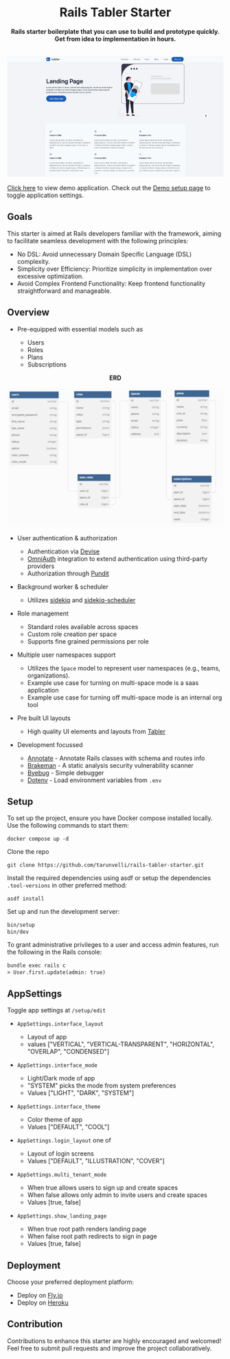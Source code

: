 <div align="center">
  <br>
  <h1>Rails Tabler Starter</h1>
  <strong>Rails starter boilerplate that you can use to build and prototype quickly. Get from idea to implementation in hours.</strong>
  <br>
  <br>

  ![](./app/assets/images/saas-example.gif)
</div>

[Click here](https://rails-tabler.fly.dev) to view demo application. Check out the [Demo setup page](https://rails-tabler.fly.dev/setup/edit) to toggle application settings.

## Goals

This starter is aimed at Rails developers familiar with the framework, aiming to facilitate seamless development with the following principles:

* No DSL: Avoid unnecessary Domain Specific Language (DSL) complexity.
* Simplicity over Efficiency: Prioritize simplicity in implementation over excessive optimization.
* Avoid Complex Frontend Functionality: Keep frontend functionality straightforward and manageable.

## Overview

* Pre-equipped with essential models such as

    * Users
    * Roles
    * Plans
    * Subscriptions

<div align="center">
  <strong>ERD</strong>

  ![](./app/assets/images/template-erb.png)
</div>

* User authentication & authorization

    * Authentication via [Devise](https://github.com/heartcombo/devise)
    * [OmniAuth](https://github.com/heartcombo/devise/wiki/OmniAuth%3A-Overview) integration to extend authentication using third-party providers
    * Authorization through [Pundit](https://github.com/varvet/pundit)

* Background worker & scheduler

    * Utilizes [sidekiq](https://github.com/mperham/sidekiq/) and [sidekiq-scheduler](https://github.com/sidekiq-scheduler/sidekiq-scheduler)

* Role management

    * Standard roles available across spaces
    * Custom role creation per space
    * Supports fine grained permissions per role

* Multiple user namespaces support

    * Utilizes the `Space` model to represent user namespaces (e.g., teams, organizations).
    * Example use case for turning on multi-space mode is a saas application
    * Example use case for turning off multi-space mode is an internal org tool

* Pre built UI layouts

    * High quality UI elements and layouts from [Tabler](https://tabler.io/)

* Development focussed

    * [Annotate](https://github.com/ctran/annotate_models) - Annotate Rails classes with schema and routes info
    * [Brakeman](https://github.com/presidentbeef/brakeman) - A static analysis security vulnerability scanner
    * [Byebug](https://github.com/deivid-rodriguez/byebug) - Simple debugger
    * [Dotenv](https://github.com/bkeepers/dotenv) - Load environment variables from `.env`

## Setup

To set up the project, ensure you have Docker compose installed locally. Use the following commands to start them:

```
docker compose up -d
```

Clone the repo

```
git clone https://github.com/tarunvelli/rails-tabler-starter.git
```

Install the required dependencies using asdf or setup the dependencies `.tool-versions` in other preferred method:
```
asdf install
```

Set up and run the development server:
```
bin/setup
bin/dev
```

To grant administrative privileges to a user and access admin features, run the following in the Rails console:
```
bundle exec rails c
> User.first.update(admin: true)
```

## AppSettings

Toggle app settings at `/setup/edit`

* `AppSettings.interface_layout`
    * Layout of app
    * values ["VERTICAL", "VERTICAL-TRANSPARENT", "HORIZONTAL", "OVERLAP", "CONDENSED"]

* `AppSettings.interface_mode`
    * Light/Dark mode of app
    * "SYSTEM" picks the mode from system preferences
    * Values ["LIGHT", "DARK", "SYSTEM"]

* `AppSettings.interface_theme`
    * Color theme of app
    * Values ["DEFAULT", "COOL"]

* `AppSettings.login_layout` one of
    * Layout of login screens
    * Values ["DEFAULT", "ILLUSTRATION", "COVER"]

* `AppSettings.multi_tenant_mode`
    * When true allows users to sign up and create spaces
    * When false allows only admin to invite users and create spaces
    * Values [true, false]

* `AppSettings.show_landing_page`
    * When true root path renders landing page
    * When false root path redirects to sign in page
    * Values [true, false]

## Deployment

Choose your preferred deployment platform:

* Deploy on [Fly.io](https://fly.io/docs/rails/getting-started/)
* Deploy on [Heroku](https://devcenter.heroku.com/articles/getting-started-with-rails7)

## Contribution

Contributions to enhance this starter are highly encouraged and welcomed! Feel free to submit pull requests and improve the project collaboratively.